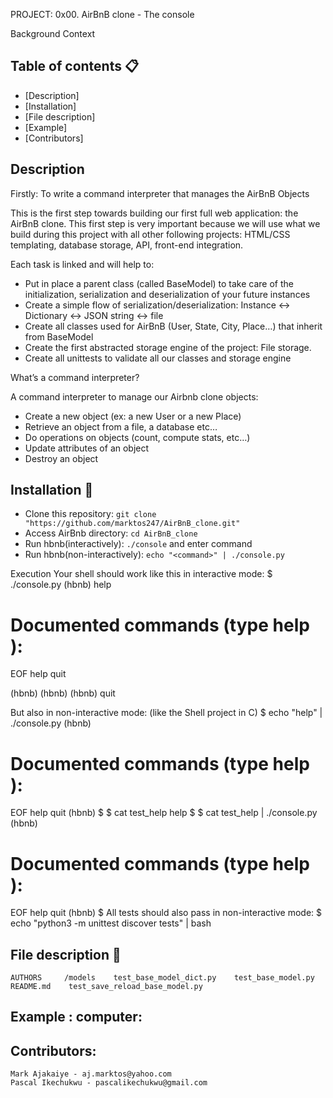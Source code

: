 PROJECT: 0x00. AirBnB clone - The console

Background Context

## Table of contents :clipboard:

 - [Description]
 - [Installation]
 - [File description]
 - [Example]
 - [Contributors]

## Description 
Firstly: To write a command interpreter that manages the AirBnB Objects

This is the first step towards building our first full web application: the AirBnB clone. This first step is very important because we will use what we build during this project with all other following projects: HTML/CSS templating, database storage, API, front-end integration.

Each task is linked and will help to:

 - Put in place a parent class (called BaseModel) to take care of the initialization, serialization and deserialization of your future instances
 - Create a simple flow of serialization/deserialization: Instance <-> Dictionary <-> JSON string <-> file
 - Create all classes used for AirBnB (User, State, City, Place…) that inherit from BaseModel
 - Create the first abstracted storage engine of the project: File storage.
 - Create all unittests to validate all our classes and storage engine

What’s a command interpreter?

A command interpreter to manage our Airbnb clone objects:

- Create a new object (ex: a new User or a new Place)
- Retrieve an object from a file, a database etc…
- Do operations on objects (count, compute stats, etc…)
- Update attributes of an object
- Destroy an object


## Installation :floppy_disk:
 - Clone this repository: `git clone "https://github.com/marktos247/AirBnB_clone.git"`
 - Access AirBnb directory: `cd AirBnB_clone`
 - Run hbnb(interactively): `./console` and enter command
 - Run hbnb(non-interactively): `echo "<command>" | ./console.py`

Execution
Your shell should work like this in interactive mode:
$ ./console.py
(hbnb) help

Documented commands (type help <topic>):
========================================
EOF  help  quit

(hbnb) 
(hbnb) 
(hbnb) quit

But also in non-interactive mode: (like the Shell project in C)
$ echo "help" | ./console.py
(hbnb)

Documented commands (type help <topic>):
========================================
EOF  help  quit
(hbnb) 
$
$ cat test_help
help
$
$ cat test_help | ./console.py
(hbnb)

Documented commands (type help <topic>):
========================================
EOF  help  quit
(hbnb) 
$
All tests should also pass in non-interactive mode: $ echo "python3 -m unittest discover tests" | bash



## File description :file_folder: 

```
AUTHORS     /models    test_base_model_dict.py    test_base_model.py    README.md    test_save_reload_base_model.py  
```

## Example : computer:

## Contributors:
```
Mark Ajakaiye - aj.marktos@yahoo.com
Pascal Ikechukwu - pascalikechukwu@gmail.com
```
